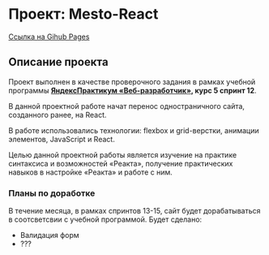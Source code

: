 # Проект: Mesto-React
[Ссылка на Gihub Pages](https://maxrmnk.github.io/mesto-react/)

## Описание проекта
Проект выполнен в качестве проверочного задания в рамках учебной программы **[ЯндексПрактикум «Веб-разработчик»](https://practicum.yandex.ru/web/), курс 5 спринт 12**.

В данной проектной работе начат перенос одностраничного сайта, созданного ранее, на React.

В работе использовались технологии: flexbox и grid-верстки, анимации элементов, JavaScript и React.

Целью данной проектной работы является изучение на практике синтаксиса и возможностей «Реакта», получение практических навыков в настройке «Реакта» и работе с ним.

### Планы по доработке
В течение месяца, в рамках спринтов 13-15, сайт будет дорабатываться в соотсветсвии с учебной программой. Будет сделано:
* Валидация форм
* ???


